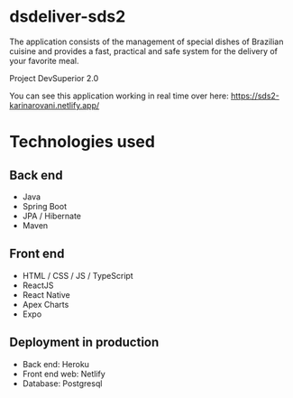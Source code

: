 # dsdeliver-sds2
The application consists of the management of special dishes of Brazilian cuisine and provides a fast, practical and safe system for the delivery of your favorite meal.

Project DevSuperior 2.0

You can see this application working in real time over here: https://sds2-karinarovani.netlify.app/

# Technologies used
## Back end
- Java
- Spring Boot
- JPA / Hibernate
- Maven
## Front end
- HTML / CSS / JS / TypeScript
- ReactJS
- React Native
- Apex Charts
- Expo
## Deployment in production
- Back end: Heroku
- Front end web: Netlify
- Database: Postgresql
